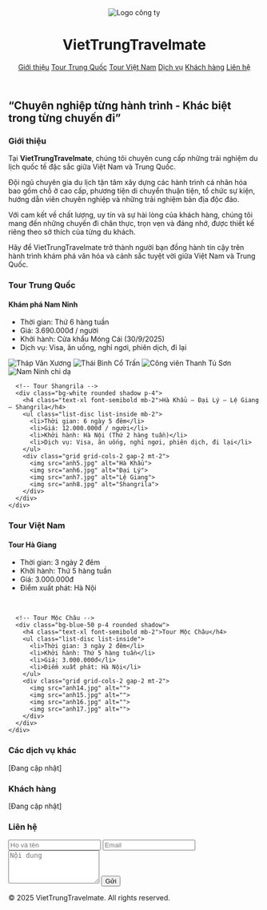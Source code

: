 <!DOCTYPE html>
<html lang="vi">
<head>
  <meta charset="UTF-8" />
  <meta name="viewport" content="width=device-width, initial-scale=1.0"/>
  <title>VietTrungTravelmate</title>
  <script src="https://cdn.tailwindcss.com"></script>
  <link rel="icon" href="logo.jpg" type="image/jpg">
</head>
<body class="bg-blue-50 text-gray-800 font-sans">

  <!-- Header -->
  <header class="bg-sky-600 text-white p-4 flex justify-between items-center shadow-md">
    <div class="flex items-center space-x-4">
      <img src="logo.jpg" alt="Logo công ty" class="h-10 w-10 rounded-full">
      <h1 class="text-2xl font-bold">VietTrungTravelmate</h1>
    </div>
    <nav class="space-x-4">
      <a href="#gioi-thieu" class="hover:underline">Giới thiệu</a>
      <a href="#tour-trung-quoc" class="hover:underline">Tour Trung Quốc</a>
      <a href="#tour-viet-nam" class="hover:underline">Tour Việt Nam</a>
      <a href="#dich-vu" class="hover:underline">Dịch vụ</a>
      <a href="#khach-hang" class="hover:underline">Khách hàng</a>
      <a href="#lien-he" class="hover:underline">Liên hệ</a>
    </nav>
  </header>

  <!-- Slogan -->
  <section class="bg-sky-500 text-white text-center py-10">
    <h2 class="text-3xl font-semibold">“Chuyên nghiệp từng hành trình - Khác biệt trong từng chuyến đi”</h2>
  </section>

  <!-- Giới thiệu -->
  <section id="gioi-thieu" class="p-6 bg-white max-w-5xl mx-auto">
    <h3 class="text-2xl font-bold text-sky-700 mb-4">Giới thiệu</h3>
    <p class="mb-2">Tại <strong>VietTrungTravelmate</strong>, chúng tôi chuyên cung cấp những trải nghiệm du lịch quốc tế đặc sắc giữa Việt Nam và Trung Quốc.</p>
    <p class="mb-2">Đội ngũ chuyên gia du lịch tận tâm xây dựng các hành trình cá nhân hóa bao gồm chỗ ở cao cấp, phương tiện di chuyển thuận tiện, tổ chức sự kiện, hướng dẫn viên chuyên nghiệp và những trải nghiệm bản địa độc đáo.</p>
    <p class="mb-2">Với cam kết về chất lượng, uy tín và sự hài lòng của khách hàng, chúng tôi mang đến những chuyến đi chân thực, trọn vẹn và đáng nhớ, được thiết kế riêng theo sở thích của từng du khách.</p>
    <p>Hãy để VietTrungTravelmate trở thành người bạn đồng hành tin cậy trên hành trình khám phá văn hóa và cảnh sắc tuyệt vời giữa Việt Nam và Trung Quốc.</p>
  </section>

  <!-- Tour Trung Quốc -->
  <section id="tour-trung-quoc" class="p-6 bg-blue-100">
    <h3 class="text-2xl font-bold text-sky-700 mb-4 text-center">Tour Trung Quốc</h3>
    <div class="grid grid-cols-1 md:grid-cols-2 gap-6 max-w-6xl mx-auto">
      <!-- Tour Nam Ninh -->
      <div class="bg-white rounded shadow p-4">
        <h4 class="text-xl font-semibold mb-2">Khám phá Nam Ninh</h4>
        <ul class="list-disc list-inside mb-2">
          <li>Thời gian: Thứ 6 hàng tuần</li>
          <li>Giá: 3.690.000đ / người</li>
          <li>Khởi hành: Cửa khẩu Móng Cái (30/9/2025)</li>
          <li>Dịch vụ: Visa, ăn uống, nghỉ ngơi, phiên dịch, đi lại</li>
        </ul>
        <div class="grid grid-cols-2 gap-2 mt-2">
          <img src="anh1.jpg" alt="Tháp Văn Xương">
          <img src="anh2.jpg" alt="Thái Bình Cổ Trấn">
          <img src="anh3.jpg" alt="Công viên Thanh Tú Sơn">
          <img src="anh4.jpg" alt="Nam Ninh chi dạ">
        </div>
      </div>

      <!-- Tour Shangrila -->
      <div class="bg-white rounded shadow p-4">
        <h4 class="text-xl font-semibold mb-2">Hà Khẩu – Đại Lý – Lệ Giang – Shangrila</h4>
        <ul class="list-disc list-inside mb-2">
          <li>Thời gian: 6 ngày 5 đêm</li>
          <li>Giá: 12.000.000đ / người</li>
          <li>Khởi hành: Hà Nội (Thứ 2 hàng tuần)</li>
          <li>Dịch vụ: Visa, ăn uống, nghỉ ngơi, phiên dịch, đi lại</li>
        </ul>
        <div class="grid grid-cols-2 gap-2 mt-2">
          <img src="anh5.jpg" alt="Hà Khẩu">
          <img src="anh6.jpg" alt="Đại Lý">
          <img src="anh7.jpg" alt="Lệ Giang">
          <img src="anh8.jpg" alt="Shangrila">
        </div>
      </div>
    </div>
  </section>

  <!-- Tour Việt Nam -->
  <section id="tour-viet-nam" class="p-6 bg-white">
    <h3 class="text-2xl font-bold text-sky-700 mb-4 text-center">Tour Việt Nam</h3>
    <div class="grid grid-cols-1 md:grid-cols-2 gap-6 max-w-6xl mx-auto">
      <!-- Tour Hà Giang -->
      <div class="bg-blue-50 p-4 rounded shadow">
        <h4 class="text-xl font-semibold mb-2">Tour Hà Giang</h4>
        <ul class="list-disc list-inside">
          <li>Thời gian: 3 ngày 2 đêm</li>
          <li>Khởi hành: Thứ 5 hàng tuần</li>
          <li>Giá: 3.000.000đ</li>
          <li>Điểm xuất phát: Hà Nội</li>
        </ul>
        <div class="grid grid-cols-2 gap-2 mt-2">
          <img src="anh9.jpg" alt="">
          <img src="anh10.jpg" alt="">
          <img src="anh11.jpg" alt="">
          <img src="anh12.jpg" alt="">
          <img src="anh13.jpg" alt="">
        </div>
      </div>

      <!-- Tour Mộc Châu -->
      <div class="bg-blue-50 p-4 rounded shadow">
        <h4 class="text-xl font-semibold mb-2">Tour Mộc Châu</h4>
        <ul class="list-disc list-inside">
          <li>Thời gian: 3 ngày 2 đêm</li>
          <li>Khởi hành: Thứ 5 hàng tuần</li>
          <li>Giá: 3.000.000đ</li>
          <li>Điểm xuất phát: Hà Nội</li>
        </ul>
        <div class="grid grid-cols-2 gap-2 mt-2">
          <img src="anh14.jpg" alt="">
          <img src="anh15.jpg" alt="">
          <img src="anh16.jpg" alt="">
          <img src="anh17.jpg" alt="">
        </div>
      </div>
    </div>
  </section>

  <!-- Dịch vụ khác -->
  <section id="dich-vu" class="p-6 bg-gray-100">
    <h3 class="text-xl font-bold text-gray-700">Các dịch vụ khác</h3>
    <p class="text-sm text-gray-500">[Đang cập nhật]</p>
  </section>

  <!-- Khách hàng -->
  <section id="khach-hang" class="p-6 bg-white">
    <h3 class="text-xl font-bold text-gray-700">Khách hàng</h3>
    <p class="text-sm text-gray-500">[Đang cập nhật]</p>
  </section>

  <!-- Liên hệ -->
  <section id="lien-he" class="p-6 bg-gray-100">
    <h3 class="text-xl font-bold text-gray-700 mb-4">Liên hệ</h3>
    <form class="max-w-lg mx-auto space-y-4">
      <input type="text" placeholder="Họ và tên" class="w-full p-2 border rounded">
      <input type="email" placeholder="Email" class="w-full p-2 border rounded">
      <textarea rows="4" placeholder="Nội dung" class="w-full p-2 border rounded"></textarea>
      <button type="submit" class="bg-sky-600 text-white px-4 py-2 rounded hover:bg-sky-700">Gửi</button>
    </form>
  </section>

  <!-- Footer -->
  <footer class="bg-sky-700 text-white text-center py-4 mt-6">
    <p>&copy; 2025 VietTrungTravelmate. All rights reserved.</p>
  </footer>

</body>
</html>

